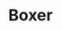 ---
title: Boxer
crosslinks:
- TheseFuckingAccounts
- gaming
- PuppySmiles
- videos
- puppy101
- ChildrenFallingOver
---